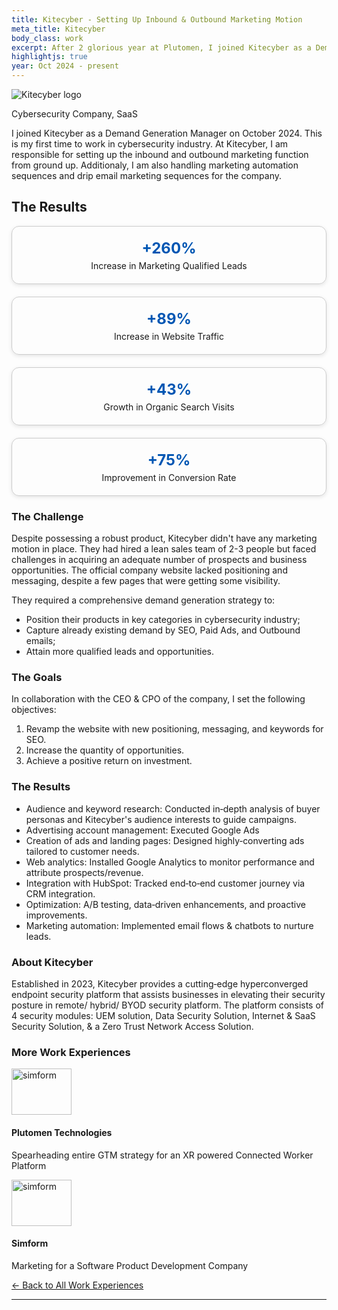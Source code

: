 ```yaml
---
title: Kitecyber - Setting Up Inbound & Outbound Marketing Motion
meta_title: Kitecyber
body_class: work
excerpt: After 2 glorious year at Plutomen, I joined Kitecyber as a Demand Generation Manager on October 2024. This is my first time to work in cybersecurity industry. 
highlightjs: true
year: Oct 2024 - present
---
```


<!-- Custom / Tailwind CSS Imports -->
<link href="path/to/tailwind.css" rel="stylesheet">
<link href="custom/typography.css" rel="stylesheet">
<link href="custom/header-footer.css" rel="stylesheet">
<link href="custom/home.css" rel="stylesheet">
<link href="custom/bio.css" rel="stylesheet">
<link href="custom/misc.css" rel="stylesheet">
<link href="custom/highlightjs.css" rel="stylesheet">

<style>
/* Share button CSS you provided */
.resp-sharing-button__link,
.resp-sharing-button__icon { display: inline-block; }
.resp-sharing-button__link { text-decoration: none; color: #fff; margin: 0.5em; }
.resp-sharing-button { border-radius: 5px; transition: 25ms ease-out; padding: 0.5em 0.75em; font-family: Helvetica Neue,Helvetica,Arial,sans-serif; }
#share-buttons img { width: 35px; padding: 5px; border: 0; box-shadow: 0; display: inline; }
.resp-sharing-button__icon svg { width: 1em; height: 1em; margin-right: 0.4em; vertical-align: top; }
.resp-sharing-button--small svg { margin: 0; vertical-align: middle; }
.resp-sharing-button__icon { stroke: #fff; fill: none; }
.resp-sharing-button__icon--solid, .resp-sharing-button__icon--solidcircle { fill: #fff; stroke: none; }
.resp-sharing-button--twitter { background-color: #55acee; border-color: #55acee; }
.resp-sharing-button--twitter:hover, .resp-sharing-button--twitter:active { background-color: #2795e9; border-color: #2795e9; }
/* ...other platforms as in your original CSS... */
</style>

<body class="bg-white text-gray-900">


  <!-- Intro Section -->
  <section class="intro text-center space-y-4">
    <img src="/assets/img/Kitecyber-logo-new.png" alt="Kitecyber logo" class="mx-auto h-16">
    <p class="uppercase text-sm text-blue-600">Cybersecurity Company, SaaS</p>
    <p>I joined Kitecyber as a Demand Generation Manager on October 2024. This is my first time to work in cybersecurity industry. At Kitecyber, I am responsible for setting up the inbound and outbound marketing function from ground up. Additionaly, I am also handling marketing automation sequences and drip email marketing sequences for the company. </p>
    
  </section>

  <!-- Results -->
  <section class="results p-8 rounded-lg">
    <h2 class="text-3xl font-semibold mb-4">The Results</h2>
    <div style="display: flex; flex-wrap: wrap; justify-content: center; max-width: 800px; margin: 0 auto; text-align: center; gap: 20px;">

  <div style="flex: 1 1 45%; padding: 20px; border: 1px solid #ccc; border-radius: 12px; box-shadow: 0 2px 6px rgba(0,0,0,0.1);">
    <h3 style="margin: 0; font-size: 24px; color: #0056b3;">+260%</h3>
    <p style="margin: 5px 0 0;">Increase in Marketing Qualified Leads</p>
  </div>

  <div style="flex: 1 1 45%; padding: 20px; border: 1px solid #ccc; border-radius: 12px; box-shadow: 0 2px 6px rgba(0,0,0,0.1);">
    <h3 style="margin: 0; font-size: 24px; color: #0056b3;">+89%</h3>
    <p style="margin: 5px 0 0;">Increase in Website Traffic</p>
  </div>

  <div style="flex: 1 1 45%; padding: 20px; border: 1px solid #ccc; border-radius: 12px; box-shadow: 0 2px 6px rgba(0,0,0,0.1);">
    <h3 style="margin: 0; font-size: 24px; color: #0056b3;">+43%</h3>
    <p style="margin: 5px 0 0;">Growth in Organic Search Visits</p>
  </div>

  <div style="flex: 1 1 45%; padding: 20px; border: 1px solid #ccc; border-radius: 12px; box-shadow: 0 2px 6px rgba(0,0,0,0.1);">
    <h3 style="margin: 0; font-size: 24px; color: #0056b3;">+75%</h3>
    <p style="margin: 5px 0 0;">Improvement in Conversion Rate</p>
  </div>

</div>

  </section>

  <!-- Challenge -->
  <section class="challenge space-y-4">
    <h3 class="text-2xl font-semibold">The Challenge</h3>
    <p>Despite possessing a robust product, Kitecyber didn't have any marketing motion in place. They had hired a lean sales team of 2-3 people but faced challenges in acquiring an adequate number of prospects and business opportunities. The official company website lacked positioning and messaging, despite a few pages that were getting some visibility. </p>
    <p>They required a comprehensive demand generation strategy to:</p>
    <ul class="round">
      <li>Position their products in key categories in cybersecurity industry;</li>
      <li>Capture already existing demand by SEO, Paid Ads, and Outbound emails;</li>
      <li>Attain more qualified leads and opportunities.</li>
    </ul>
  </section>

  <!-- Goals -->
  <section class="goals space-y-4">
    <h3 class="text-2xl font-semibold">The Goals</h3>
    <p>In collaboration with the CEO & CPO of the company, I set the following objectives:</p>
    <ol>
      <li>Revamp the website with new positioning, messaging, and keywords for SEO.</li>
      <li>Increase the quantity of opportunities.</li>
      <li>Achieve a positive return on investment.</li>
    </ol>
  </section>

  <!-- Solution -->
  <section class="solution space-y-4">
    <h3 class="text-2xl font-semibold">The Results</h3>
    <ul class="round">
      <li>Audience and keyword research: Conducted in‑depth analysis of buyer personas and Kitecyber's audience interests to guide campaigns.</li>
      <li>Advertising account management: Executed Google Ads</li>
      <li>Creation of ads and landing pages: Designed highly‑converting ads tailored to customer needs.</li>
      <li>Web analytics: Installed Google Analytics to monitor performance and attribute prospects/revenue.</li>
      <li>Integration with HubSpot: Tracked end‑to‑end customer journey via CRM integration.</li>
      <li>Optimization: A/B testing, data‑driven enhancements, and proactive improvements.</li>
      <li>Marketing automation: Implemented email flows & chatbots to nurture leads.</li>
    </ul>
  </section>

  <!-- About -->
  <section class="about space-y-4">
    <h3 class="text-2xl font-semibold">About Kitecyber</h3>
    <p>Established in 2023, Kitecyber provides a cutting‑edge hyperconverged endpoint security platform that assists businesses in elevating their security posture in remote/ hybrid/ BYOD security platform. The platform consists of 4 security modules: UEM solution, Data Security Solution, Internet & SaaS Security Solution, & a Zero Trust Network Access Solution.</p>
   
  </section>

  <!-- Other Case Studies -->
  <section class="other-case-studies space-y-6">
    <h3 class="text-2xl font-semibold">More Work Experiences</h3>
    <div class="grid grid-cols-1 sm:grid-cols-3 gap-6">
      <!-- Plutomen -->
      <div class="case-study-card border rounded-lg overflow-hidden">
       <img class="flex-shrink-0 mr-12 sm:mb-4" loading="lazy" alt="simform" width="96" height="74" viewBox="0 0 96 74" fill="none" src="/assets/img/Plutomen_trans.png"></img>
        <div class="px-4 py-2">
          <h4 class="font-semibold">Plutomen Technologies</h4>
          <p>Spearheading entire GTM strategy for an XR powered Connected Worker Platform</p>
        </div>
      </div>
      <!-- Simform -->
      <div class="case-study-card border rounded-lg overflow-hidden">
       <img class="flex-shrink-0 mr-12 sm:mb-4" loading="lazy" alt="simform" width="96" height="74" viewBox="0 0 96 74" fill="none" src="/assets/img/Simform.png"></img>
        <div class="px-4 py-2">
          <h4 class="font-semibold">Simform</h4>
          <p>Marketing for a Software Product Development Company</p>
        </div>
      </div>
    <a href="/work" class="text-blue-500 hover:underline">← Back to All Work Experiences</a>
  </section>

</main>

</body>


---

